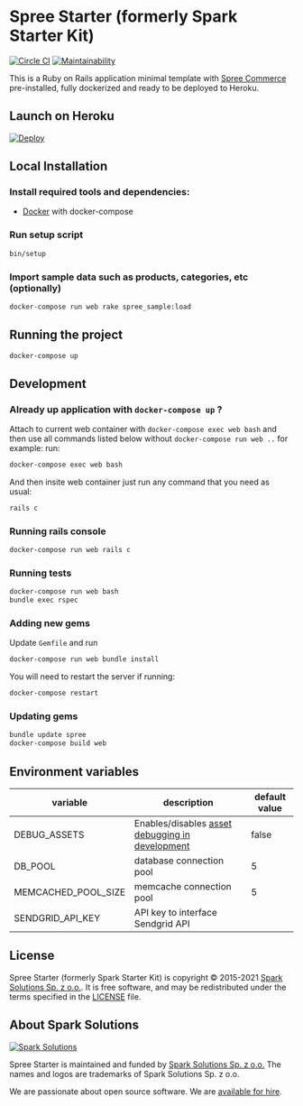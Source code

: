 # Spree Starter (formerly Spark Starter Kit)

[![Circle CI](https://circleci.com/gh/spree/spree_starter.svg?style=svg)](https://circleci.com/gh/spree/spree_starter) [![Maintainability](https://api.codeclimate.com/v1/badges/d240686c99b3d35eb61b/maintainability)](https://codeclimate.com/github/spree/spree_starter/maintainability)

This is a Ruby on Rails application minimal template with [Spree Commerce](https://spreecommerce.org) pre-installed, fully dockerized and ready to be deployed to Heroku.

## Launch on Heroku

[![Deploy](https://www.herokucdn.com/deploy/button.svg)](https://heroku.com/deploy)

## Local Installation

### Install required tools and dependencies:

  * [Docker](https://www.docker.com/community-edition#/download) with docker-compose

### Run setup script

```bash
bin/setup
```

### Import sample data such as products, categories, etc (optionally)

```bash
docker-compose run web rake spree_sample:load
```

## Running the project

```bash
docker-compose up
```

## Development

### Already up application with `docker-compose up` ?

Attach to current web container with `docker-compose exec web bash`
and then use all commands listed below without `docker-compose run web ..`
for example:
run:  

```bash
docker-compose exec web bash
```

And then insite web container just run any command that you need as usual:  

```bash
rails c
```

### Running rails console

```bash
docker-compose run web rails c
```

### Running tests

```bash
docker-compose run web bash
bundle exec rspec
```

### Adding new gems

Update `Gemfile` and run

```bash
docker-compose run web bundle install
```

You will need to restart the server if running:

```bash
docker-compose restart
```

### Updating gems

```bash
bundle update spree
docker-compose build web
```

## Environment variables

| variable | description | default value |
|---|---|---|
| DEBUG_ASSETS | Enables/disables [asset debugging in development](https://guides.rubyonrails.org/asset_pipeline.html#turning-debugging-off) | false |
| DB_POOL | database connection pool | 5 |
| MEMCACHED_POOL_SIZE | memcache connection pool | 5 |
| SENDGRID_API_KEY | API key to interface Sendgrid API | |

## License

Spree Starter (formerly Spark Starter Kit) is copyright © 2015-2021
[Spark Solutions Sp. z o.o.][spark]. It is free software,
and may be redistributed under the terms specified in the
[LICENSE](LICENSE.md) file.

## About Spark Solutions

[![Spark Solutions](http://sparksolutions.co/wp-content/uploads/2015/01/logo-ss-tr-221x100.png)][spark]

Spree Starter is maintained and funded by [Spark Solutions Sp. z o.o.](http://sparksolutions.co?utm_source=github)
The names and logos are trademarks of Spark Solutions Sp. z o.o.

We are passionate about open source software.
We are [available for hire][spark].

[spark]:http://sparksolutions.co?utm_source=github
